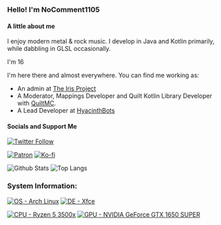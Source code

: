 ### Hello! I'm NoComment1105


#### A little about me
I enjoy modern metal & rock music. I develop in Java and Kotlin primarily, while dabbling in GLSL occasionally.

I'm 16

I'm here there and almost everywhere. You can find me working as:
- An admin at [The Iris Project](https://irisshaders.net)
- A Moderator, Mappings Developer and Quilt Kotlin Library Developer with [QuiltMC](https://quiltmc.org). 
- A Lead Developer at [HyacinthBots](https://github.com/HyacinthBots)

#### Socials and Support Me
[![Twitter Follow](https://img.shields.io/twitter/follow/NoComment1105?label=%40NoComment1105&style=social)](https://twitter.com/NoComment1105) 

[![Patron](https://img.shields.io/badge/Patreon-F96854?style=for-the-badge&logo=patreon&logoColor=white)](https://www.patreon.com/NoComment1105)
[![Ko-fi](https://img.shields.io/badge/Ko--fi-F16061?style=for-the-badge&logo=ko-fi&logoColor=white)](https://ko-fi.com/nocomment1105)

![Github Stats](https://github-readme-stats.vercel.app/api?username=NoComment1105&count_private=true&show_icons=true&include_all_commits=true&theme=dracula) 
![Top Langs](https://github-readme-stats.vercel.app/api/top-langs/?username=NoComment1105&layout=compact&theme=dracula)


### System Information:

[![OS - Arch Linux](https://img.shields.io/badge/Arch_Linux-1793D1?style=for-the-badge&logo=arch-linux&logoColor=white)](https://archlinux.org)
[![DE - Xfce](https://img.shields.io/badge/Xfce-black?style=for-the-badge&logo=xfce&logoColor=white)](https://xfce.org)

[![CPU - Ryzen 5 3500x](https://img.shields.io/badge/Ryzen_5_3500x-ED1C24?style=for-the-badge&logo=amd&logoColor=white)](https://www.techpowerup.com/cpu-specs/ryzen-5-3500x.c2264)
[![GPU - NVIDIA GeForce GTX 1650 SUPER](https://img.shields.io/badge/GTX_1650_SUPER-76b900?style=for-the-badge&logo=nvidia&logoColor=white)](https://www.techpowerup.com/gpu-specs/asus-phoenix-gtx-1650-super-oc.b7470)
